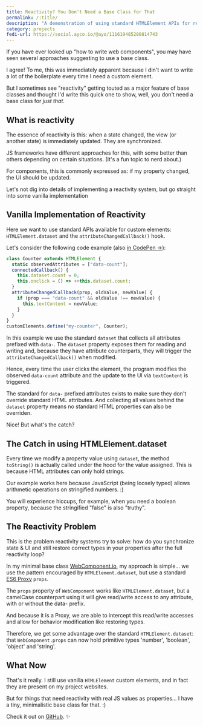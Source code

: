 ```yaml
---
title: Reactivity? You Don't Need a Base Class for That
permalink: /:title/
description: "A demonstration of using standard HTMLElement APIs for reactivity"
category: projects
fedi-url: https://social.ayco.io/@ayo/111619485280814743
---
```


If you have ever looked up "how to write web components", you may have seen several approaches suggesting to use a base class.

I agree! To me, this was immediately apparent because I din't want to write a lot of the boilerplate every time I need a custom element.

But I sometimes see "reactivity" getting touted as a major feature of base classes and thought I'd write this quick one to show, well, you don't need a base class for *just that*.

## What is reactivity

The essence of reactivity is this: when a state changed, the view (or another state) is immediately updated. They are synchronized.

JS frameworks have different approaches for this, with some better than others depending on certain situations. (It's a fun topic to nerd about.)

For components, this is commonly expressed as: if my property changed, the UI should be updated.

Let's not dig into details of implementing a reactivity system, but go straight into some vanilla implementation

## Vanilla Implementation of Reactivity

Here we want to use standard APIs available for custom elements: `HTMLElement.dataset` and the `attributeChangedCallback()` hook.

Let's consider the following code example (also [in CodePen &rarr;](https://codepen.io/ayoayco-the-styleful/pen/abMbvbo?editors=1010)):

```js
class Counter extends HTMLElement {
  static observedAttributes = ["data-count"];
  connectedCallback() {
    this.dataset.count = 0;
    this.onclick = () => ++this.dataset.count;
  }
  attributeChangedCallback(prop, oldValue, newValue) {
    if (prop === "data-count" && oldValue !== newValue) {
      this.textContent = newValue;
    }
  }
}
customElements.define("my-counter", Counter);
```

In this example we use the standard `dataset` that collects all attributes prefixed with `data-`. The `dataset` property exposes them for reading and writing and, because they have attribute counterparts, they will trigger the `attributeChangedCallback()` when modified.

Hence, every time the user clicks the element, the program modifies the observed `data-count` attribute and the update to the UI via `textContent` is triggered.

The standard for `data-` prefixed attributes exists to make sure they don't override standard HTML attributes. And collecting all values behind the `dataset` property means no standard HTML properties can also be overriden. 

Nice! But what's the catch?

## The Catch in using HTMLElement.dataset

Every time we modify a property value using `dataset`, the method `toString()` is actually called under the hood for the value assigned. This is because HTML attributes can only hold strings.

Our example works here because JavaScript (being loosely typed) allows arithmetic operations on stringified numbers. :)

You will experience hiccups, for example, when you need a boolean property, because the stringified "false" is also "truthy".

## The Reactivity Problem

This is the problem reactivity systems try to solve: how do you synchronize state & UI and still restore correct types in your properties after the full reactivity loop?

In my minimal base class [WebComponent.io](https://webcomponent.io), my approach is simple... we use the pattern encouraged by `HTMLElement.dataset`, but use a standard [ES6 Proxy](https://developer.mozilla.org/en-US/docs/Web/JavaScript/Reference/Global_Objects/Proxy) `props`.

The `props` property of `WebComponent` works like `HTMLElement.dataset`, but a camelCase counterpart using it will give read/write access to any attribute, with or without the data- prefix.

And because it is a Proxy, we are able to intercept this read/write accesses and allow for behavior modification like restoring types.

Therefore, we get some advantage over the standard `HTMLElement.dataset`: that `WebComponent.props` can now hold primitive types 'number', 'boolean', 'object' and 'string'.

## What Now

That's it really. I still use vanilla `HTMLElement` custom elements, and in fact they are present on my project websites.

But for things that need reactivity with real JS values as properties... I have a tiny, minimalistic base class for that. :)

Check it out on [GitHub](https://ayco.io/gh/web-component-base). ✨